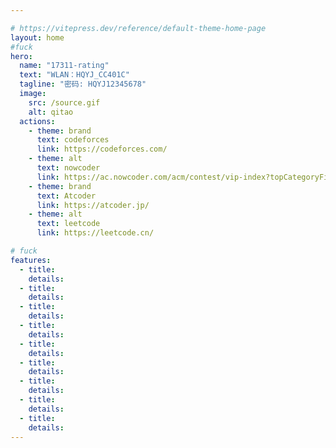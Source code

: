 ```yaml
---

# https://vitepress.dev/reference/default-theme-home-page
layout: home
#fuck
hero:
  name: "17311-rating"
  text: "WLAN：HQYJ_CC401C"
  tagline: "密码: HQYJ12345678"
  image:
    src: /source.gif
    alt: qitao
  actions:
    - theme: brand
      text: codeforces
      link: https://codeforces.com/
    - theme: alt
      text: nowcoder
      link: https://ac.nowcoder.com/acm/contest/vip-index?topCategoryFilter=13
    - theme: brand
      text: Atcoder
      link: https://atcoder.jp/
    - theme: alt
      text: leetcode
      link: https://leetcode.cn/

# fuck 
features:
  - title: 
    details: 
  - title: 
    details: 
  - title: 
    details:                                                                                                                                              
  - title: 
    details: 
  - title: 
    details: 
  - title: 
    details:
  - title: 
    details: 
  - title: 
    details: 
  - title: 
    details:                                                                                                                                                                                                                                     
---
```


